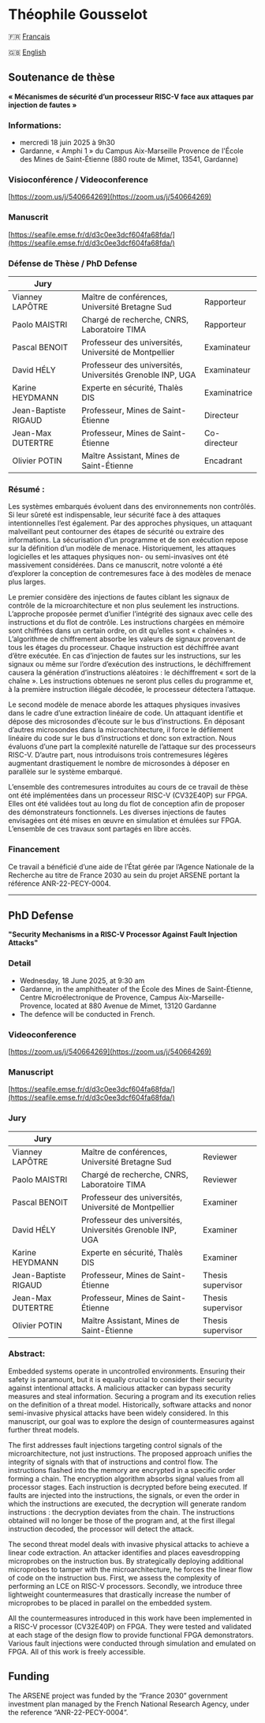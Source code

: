 # Théophile Gousselot



🇫🇷 [Français](#soutenance-de-thèse)

🇬🇧 [English](#phd-defense)



## Soutenance de thèse

**« Mécanismes de sécurité d’un processeur RISC-V face aux attaques par injection de fautes »**


### Informations:
- mercredi 18 juin 2025 à 9h30
- Gardanne, « Amphi 1 » du Campus Aix-Marseille Provence de l'École des Mines de Saint-Étienne (880 route de Mimet, 13541, Gardanne)

### Visioconférence / Videoconference
[https://zoom.us/j/540664269](https://zoom.us/j/540664269)

### Manuscrit

[https://seafile.emse.fr/d/d3c0ee3dcf604fa68fda/](https://seafile.emse.fr/d/d3c0ee3dcf604fa68fda/)

### Défense de Thèse / PhD Defense

| Jury                 |                                                           |              |
| ----                 | ----                                                      | ----         |
| Vianney LAPÔTRE      | Maître de conférences, Université Bretagne Sud            | Rapporteur   |
| Paolo MAISTRI        | Chargé de recherche, CNRS, Laboratoire TIMA               | Rapporteur   |
| Pascal BENOIT        | Professeur des universités, Université de Montpellier     | Examinateur  |
| David HÉLY           | Professeur des universités, Universités Grenoble INP, UGA | Examinateur  |
| Karine HEYDMANN      | Experte en sécurité, Thalès DIS                           | Examinatrice |
| Jean-Baptiste RIGAUD | Professeur, Mines de Saint-Étienne                        | Directeur    |
| Jean-Max DUTERTRE    | Professeur, Mines de Saint-Étienne                        | Co-directeur |
| Olivier POTIN        | Maître Assistant, Mines de Saint-Étienne                  | Encadrant    |


### Résumé :
Les systèmes embarqués évoluent dans des environnements non contrôlés. Si leur sûreté est indispensable, leur sécurité face à des attaques intentionnelles l’est également. Par des approches physiques, un attaquant malveillant peut contourner des étapes de sécurité ou extraire des informations. La sécurisation d’un programme et de son exécution repose sur la définition d’un modèle de menace. Historiquement, les attaques logicielles et les attaques physiques non- ou semi-invasives ont été massivement considérées. Dans ce manuscrit, notre volonté a été d’explorer la conception de contremesures face à des modèles de menace plus larges.

Le premier considère des injections de fautes ciblant les signaux de contrôle de la microarchitecture et non plus seulement les instructions. L’approche proposée permet d’unifier l’intégrité des signaux avec celle des instructions et du flot de contrôle. Les instructions chargées en mémoire sont chiffrées dans un certain ordre, on dit qu’elles sont « chaînées ». L’algorithme de chiffrement absorbe les valeurs de signaux provenant de tous les étages du processeur. Chaque instruction est déchiffrée avant d’être exécutée. En cas d’injection de fautes sur les instructions, sur les signaux ou même sur l’ordre d’exécution des instructions, le déchiffrement causera la génération d’instructions aléatoires : le déchiffrement « sort de la chaîne ». Les instructions obtenues ne seront plus celles du programme et, à la première instruction illégale décodée, le processeur détectera l’attaque.

Le second modèle de menace aborde les attaques physiques invasives dans le cadre d’une extraction linéaire de code. Un attaquant identifie et dépose des microsondes d’écoute sur le bus d’instructions. En déposant d’autres microsondes dans la microarchitecture, il force le défilement linéaire du code sur le bus d’instructions et donc son extraction. Nous évaluons d’une part la complexité naturelle de l’attaque sur des processeurs RISC-V. D’autre part, nous introduisons trois contremesures légères augmentant drastiquement le nombre de microsondes à déposer en parallèle sur le système embarqué.

L’ensemble des contremesures introduites au cours de ce travail de thèse ont été implémentées dans un processeur RISC-V (CV32E40P) sur FPGA. Elles ont été validées tout au long du flot de conception afin de proposer des démonstrateurs fonctionnels. Les diverses injections de fautes envisagées ont été mises en œuvre en simulation et émulées sur FPGA. L’ensemble de ces travaux sont partagés en libre accès. 



### Financement
Ce travail a bénéficié d’une aide de l’État gérée par l’Agence Nationale de la Recherche au titre de France 2030 au sein du projet ARSENE portant la référence ANR-22-PECY-0004.

---


## PhD Defense

**"Security Mechanisms in a RISC-V Processor Against Fault Injection Attacks"**

### Detail
- Wednesday, 18 June 2025, at 9:30 am
- Gardanne, in the amphitheater of the École des Mines de Saint-Étienne, Centre Microélectronique de Provence, Campus Aix-Marseille-Provence, located at 880 Avenue de Mimet, 13120 Gardanne
- The defence will be conducted in French.



### Videoconference

[https://zoom.us/j/540664269](https://zoom.us/j/540664269)


### Manuscript

[https://seafile.emse.fr/d/d3c0ee3dcf604fa68fda/](https://seafile.emse.fr/d/d3c0ee3dcf604fa68fda/)

### Jury


| Jury                 |                                                           |              |
| ----                 | ----                                                      | ----         |
| Vianney LAPÔTRE      | Maître de conférences, Université Bretagne Sud            | Reviewer     |
| Paolo MAISTRI        | Chargé de recherche, CNRS, Laboratoire TIMA               | Reviewer     |
| Pascal BENOIT        | Professeur des universités, Université de Montpellier     | Examiner     |
| David HÉLY           | Professeur des universités, Universités Grenoble INP, UGA | Examiner     |
| Karine HEYDMANN      | Experte en sécurité, Thalès DIS                           | Examiner     |
| Jean-Baptiste RIGAUD | Professeur, Mines de Saint-Étienne                        | Thesis supervisor    |
| Jean-Max DUTERTRE    | Professeur, Mines de Saint-Étienne                        | Thesis supervisor    |
| Olivier POTIN        | Maître Assistant, Mines de Saint-Étienne                  | Thesis supervisor    |



### Abstract:
Embedded systems operate in uncontrolled environments. Ensuring their safety is paramount, but it is equally crucial to consider their security against intentional attacks. A malicious attacker can bypass security measures and steal information. Securing a program and its execution relies on the definition of a threat model. Historically, software attacks and nonor semi-invasive physical attacks have been widely considered. In this manuscript, our goal was to explore the design of countermeasures against further threat models.

The first addresses fault injections targeting control signals of the microarchitecture, not just instructions. The proposed approach unifies the integrity of signals with that of instructions and control flow. The instructions flashed into the memory are encrypted in a specific order forming a chain. The encryption algorithm absorbs signal values from all processor stages. Each instruction is decrypted before being executed. If faults are injected into the instructions, the signals, or even the order in which the instructions are executed, the decryption will generate random instructions : the decryption deviates from the chain. The instructions obtained will no longer be those of the program and, at the first illegal instruction decoded, the processor will detect the attack.

The second threat model deals with invasive physical attacks to achieve a linear code extraction. An attacker identifies and places eavesdropping microprobes on the instruction bus. By strategically deploying additional microprobes to tamper with the microarchitecture, he forces the linear flow of code on the instruction bus. First, we assess the complexity of performing an LCE on RISC-V processors. Secondly, we introduce three lightweight countermeasures that drastically increase the number of microprobes to be placed in parallel on the embedded system.

All the countermeasures introduced in this work have been implemented in a RISC-V processor (CV32E40P) on FPGA. They were tested and validated at each stage of the design flow to provide functional FPGA demonstrators. Various fault injections were conducted through simulation and emulated on FPGA. All of this work is freely accessible.





## Funding


The ARSENE project was funded by the “France 2030” government investment plan managed by the French National Research Agency, under the reference “ANR-22-PECY-0004”.

<!---
<p align="center">
    <img src="doc/logo_arsene_name.png" alt="drawing" width="80" class="center"/>
    <img src="doc/logo_france2023_color.png" alt="drawing" width="80" class="center"/>
    <img src="doc/emse_imt.png" alt="drawing" width="80" class="center"/>
</p>
-->


